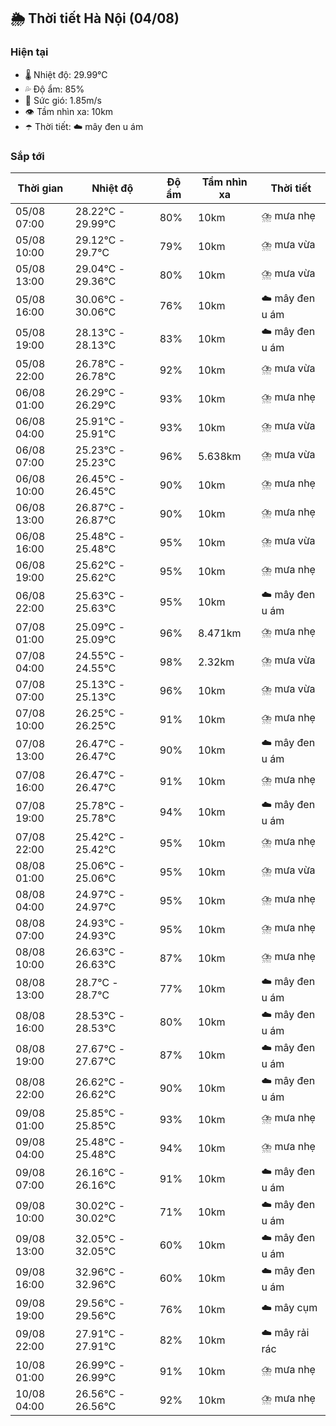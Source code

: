 ## 🌦️ Thời tiết Hà Nội (04/08)

### Hiện tại

- 🌡️ Nhiệt độ: 29.99℃
- 💦 Độ ẩm: 85%
- 💨 Sức gió: 1.85m/s
- 👁️ Tầm nhìn xa: 10km
- ☂️ Thời tiết: ☁️ mây đen u ám

### Sắp tới

| Thời gian | Nhiệt độ | Độ ẩm | Tầm nhìn xa | Thời tiết |
| --- | --- | --- | --- | --- |
| 05/08 07:00 | 28.22℃ - 29.99℃ | 80% | 10km | ⛈️ mưa nhẹ |
| 05/08 10:00 | 29.12℃ - 29.7℃ | 79% | 10km | ⛈️ mưa vừa |
| 05/08 13:00 | 29.04℃ - 29.36℃ | 80% | 10km | ⛈️ mưa vừa |
| 05/08 16:00 | 30.06℃ - 30.06℃ | 76% | 10km | ☁️ mây đen u ám |
| 05/08 19:00 | 28.13℃ - 28.13℃ | 83% | 10km | ☁️ mây đen u ám |
| 05/08 22:00 | 26.78℃ - 26.78℃ | 92% | 10km | ⛈️ mưa vừa |
| 06/08 01:00 | 26.29℃ - 26.29℃ | 93% | 10km | ⛈️ mưa nhẹ |
| 06/08 04:00 | 25.91℃ - 25.91℃ | 93% | 10km | ⛈️ mưa vừa |
| 06/08 07:00 | 25.23℃ - 25.23℃ | 96% | 5.638km | ⛈️ mưa vừa |
| 06/08 10:00 | 26.45℃ - 26.45℃ | 90% | 10km | ⛈️ mưa nhẹ |
| 06/08 13:00 | 26.87℃ - 26.87℃ | 90% | 10km | ⛈️ mưa nhẹ |
| 06/08 16:00 | 25.48℃ - 25.48℃ | 95% | 10km | ⛈️ mưa vừa |
| 06/08 19:00 | 25.62℃ - 25.62℃ | 95% | 10km | ⛈️ mưa nhẹ |
| 06/08 22:00 | 25.63℃ - 25.63℃ | 95% | 10km | ☁️ mây đen u ám |
| 07/08 01:00 | 25.09℃ - 25.09℃ | 96% | 8.471km | ⛈️ mưa nhẹ |
| 07/08 04:00 | 24.55℃ - 24.55℃ | 98% | 2.32km | ⛈️ mưa vừa |
| 07/08 07:00 | 25.13℃ - 25.13℃ | 96% | 10km | ⛈️ mưa vừa |
| 07/08 10:00 | 26.25℃ - 26.25℃ | 91% | 10km | ⛈️ mưa nhẹ |
| 07/08 13:00 | 26.47℃ - 26.47℃ | 90% | 10km | ☁️ mây đen u ám |
| 07/08 16:00 | 26.47℃ - 26.47℃ | 91% | 10km | ⛈️ mưa nhẹ |
| 07/08 19:00 | 25.78℃ - 25.78℃ | 94% | 10km | ☁️ mây đen u ám |
| 07/08 22:00 | 25.42℃ - 25.42℃ | 95% | 10km | ⛈️ mưa nhẹ |
| 08/08 01:00 | 25.06℃ - 25.06℃ | 95% | 10km | ⛈️ mưa vừa |
| 08/08 04:00 | 24.97℃ - 24.97℃ | 95% | 10km | ⛈️ mưa nhẹ |
| 08/08 07:00 | 24.93℃ - 24.93℃ | 95% | 10km | ⛈️ mưa nhẹ |
| 08/08 10:00 | 26.63℃ - 26.63℃ | 87% | 10km | ⛈️ mưa nhẹ |
| 08/08 13:00 | 28.7℃ - 28.7℃ | 77% | 10km | ☁️ mây đen u ám |
| 08/08 16:00 | 28.53℃ - 28.53℃ | 80% | 10km | ☁️ mây đen u ám |
| 08/08 19:00 | 27.67℃ - 27.67℃ | 87% | 10km | ☁️ mây đen u ám |
| 08/08 22:00 | 26.62℃ - 26.62℃ | 90% | 10km | ☁️ mây đen u ám |
| 09/08 01:00 | 25.85℃ - 25.85℃ | 93% | 10km | ⛈️ mưa nhẹ |
| 09/08 04:00 | 25.48℃ - 25.48℃ | 94% | 10km | ⛈️ mưa nhẹ |
| 09/08 07:00 | 26.16℃ - 26.16℃ | 91% | 10km | ☁️ mây đen u ám |
| 09/08 10:00 | 30.02℃ - 30.02℃ | 71% | 10km | ☁️ mây đen u ám |
| 09/08 13:00 | 32.05℃ - 32.05℃ | 60% | 10km | ☁️ mây đen u ám |
| 09/08 16:00 | 32.96℃ - 32.96℃ | 60% | 10km | ☁️ mây đen u ám |
| 09/08 19:00 | 29.56℃ - 29.56℃ | 76% | 10km | ☁️ mây cụm |
| 09/08 22:00 | 27.91℃ - 27.91℃ | 82% | 10km | ☁️ mây rải rác |
| 10/08 01:00 | 26.99℃ - 26.99℃ | 91% | 10km | ⛈️ mưa nhẹ |
| 10/08 04:00 | 26.56℃ - 26.56℃ | 92% | 10km | ⛈️ mưa nhẹ |
